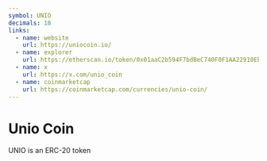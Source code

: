 ```yaml
---
symbol: UNIO
decimals: 18
links:
  - name: website
    url: https://uniocoin.io/
  - name: explorer
    url: https://etherscan.io/token/0x01aaC2b594F7bdBeC740F0F1AA22910EbB4B74Ab
  - name: x
    url: https://x.com/unio_coin
  - name: coinmarketcap
    url: https://coinmarketcap.com/currencies/unio-coin/
---
```


# Unio Coin

UNIO is an ERC-20 token
